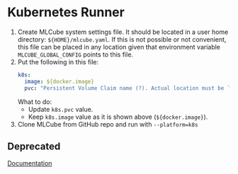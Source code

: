 # Kubernetes Runner

1. Create MLCube system settings file. It should be located in a user home directory: `${HOME}/mlcube.yaml`. If this 
   is not possible or not convenient, this file can be placed in any location given that environment variable
   `MLCUBE_GLOBAL_CONFIG` points to this file. 
2. Put the following in this file:
   ```yaml
   k8s:
     image: ${docker.image}
     pvc: "Persistent Volume Claim name (?). Actual location must be `workspace` directory of MLCube to run".                  
   ```
   What to do:
     - Update `k8s.pvc` value.
     - Keep `k8s.image` value as it is shown above (`${docker.image}`).
3. Clone MLCube from GitHub repo and run with `--platform=k8s`


## Deprecated
[Documentation](https://mlcommons.github.io/mlcube/runners/kubernetes/)
